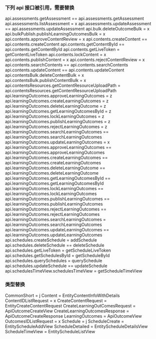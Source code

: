 ### 下列 api 接口被引用，需要替换

api.assessments.getAssessment == api.assessments.getAssessment
api.assessments.listAssessment = x
api.assessments.updateAssessment == api.assessments.updateAssessment
api.bulk.deleteOutcomeBulk = x
api.bulkPublish.publishLearningOutcomesBulk = x
api.contents.approveContentReview = x
api.contents.createContent == api.contents.createContent
api.contents.getContentById == api.contents.getContentById
api.contents.getLiveToken = getContentLiveToken
api.contents.lockContent = x
api.contents.publishContent = x
api.contents.rejectContentReview = x
api.contents.searchContents == api.contents.searchContents
api.contents.updateContent == api.contents.updateContent
api.contentsBulk.deleteContentBulk = x
api.contentsBulk.publishContentBulk = x
api.contentsResources.getContentResourceUploadPath = api.contentsResources.getContentResourceUploadPath
api.learningOutcomes.approveLearningOutcomes = z
api.learningOutcomes.createLearningOutcomes = z
api.learningOutcomes.deleteLearningOutcome = z
api.learningOutcomes.getLearningOutcomesById = z
api.learningOutcomes.lockLearningOutcomes = z
api.learningOutcomes.publishLearningOutcomes = z
api.learningOutcomes.rejectLearningOutcomes = z
api.learningOutcomes.searchLearningOutcomes == api.learningOutcomes.searchLearningOutcomes
api.learningOutcomes.updateLearningOutcomes = x
api.learningOutcomes.approveLearningOutcomes == api.learningOutcomes.approveLearningOutcomes
api.learningOutcomes.createLearningOutcomes == api.learningOutcomes.createLearningOutcomes
api.learningOutcomes.deleteLearningOutcome == api.learningOutcomes.deleteLearningOutcome
api.learningOutcomes.getLearningOutcomesById == api.learningOutcomes.getLearningOutcomesById
api.learningOutcomes.lockLearningOutcomes == api.learningOutcomes.lockLearningOutcomes
api.learningOutcomes.publishLearningOutcomes == api.learningOutcomes.publishLearningOutcomes
api.learningOutcomes.rejectLearningOutcomes == api.learningOutcomes.rejectLearningOutcomes
api.learningOutcomes.searchLearningOutcomes = api.learningOutcomes.searchLearningOutcomes
api.learningOutcomes.updateLearningOutcomes == api.learningOutcomes.updateLearningOutcomes
api.schedules.createSchedule = addSchedule
api.schedules.deleteSchedule == deleteSchedule
api.schedules.getLiveToken = getScheduleLiveToken
api.schedules.getSchedulesById = getScheduleById
api.schedules.querySchedules = querySchedule
api.schedules.updateSchedule == updateSchedule
api.schedulesTimeView.schedulesTimeView = getScheduleTimeView

### 类型替换

CommonShort = j
Content = EntityContentInfoWithDetails
ContentIDListRequest = x
CreateContentRequest = EntityCreateContentRequest
CreateLearningOutComesRequest = ApiOutcomeCreateView
CreateLearningOutcomesResponse = ApiOutcomeCreateResponse
LearningOutcomes = ApiOutcomeView
OutcomesIDListRequest = x
Schedule = j
ScheduleCreate = EntityScheduleAddView
ScheduleDetailed = EntityScheduleDetailsView
ScheduleTimeView = EntityScheduleListView
